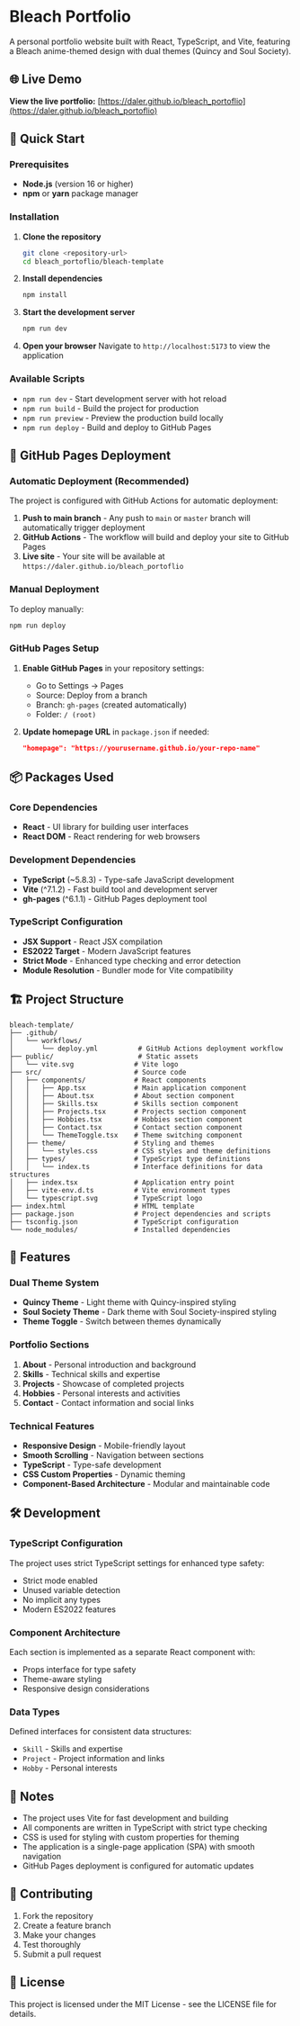 # Bleach Portfolio

A personal portfolio website built with React, TypeScript, and Vite, featuring a Bleach anime-themed design with dual themes (Quincy and Soul Society).

## 🌐 Live Demo

**View the live portfolio:** [https://daler.github.io/bleach_portoflio](https://daler.github.io/bleach_portoflio)

## 🚀 Quick Start

### Prerequisites

- **Node.js** (version 16 or higher)
- **npm** or **yarn** package manager

### Installation

1. **Clone the repository**

   ```bash
   git clone <repository-url>
   cd bleach_portoflio/bleach-template
   ```

2. **Install dependencies**

   ```bash
   npm install
   ```

3. **Start the development server**

   ```bash
   npm run dev
   ```

4. **Open your browser**
   Navigate to `http://localhost:5173` to view the application

### Available Scripts

- `npm run dev` - Start development server with hot reload
- `npm run build` - Build the project for production
- `npm run preview` - Preview the production build locally
- `npm run deploy` - Build and deploy to GitHub Pages

## 🚀 GitHub Pages Deployment

### Automatic Deployment (Recommended)

The project is configured with GitHub Actions for automatic deployment:

1. **Push to main branch** - Any push to `main` or `master` branch will automatically trigger deployment
2. **GitHub Actions** - The workflow will build and deploy your site to GitHub Pages
3. **Live site** - Your site will be available at `https://daler.github.io/bleach_portoflio`

### Manual Deployment

To deploy manually:

```bash
npm run deploy
```

### GitHub Pages Setup

1. **Enable GitHub Pages** in your repository settings:

   - Go to Settings → Pages
   - Source: Deploy from a branch
   - Branch: `gh-pages` (created automatically)
   - Folder: `/ (root)`

2. **Update homepage URL** in `package.json` if needed:
   ```json
   "homepage": "https://yourusername.github.io/your-repo-name"
   ```

## 📦 Packages Used

### Core Dependencies

- **React** - UI library for building user interfaces
- **React DOM** - React rendering for web browsers

### Development Dependencies

- **TypeScript** (~5.8.3) - Type-safe JavaScript development
- **Vite** (^7.1.2) - Fast build tool and development server
- **gh-pages** (^6.1.1) - GitHub Pages deployment tool

### TypeScript Configuration

- **JSX Support** - React JSX compilation
- **ES2022 Target** - Modern JavaScript features
- **Strict Mode** - Enhanced type checking and error detection
- **Module Resolution** - Bundler mode for Vite compatibility

## 🏗️ Project Structure

```
bleach-template/
├── .github/
│   └── workflows/
│       └── deploy.yml          # GitHub Actions deployment workflow
├── public/                     # Static assets
│   └── vite.svg               # Vite logo
├── src/                       # Source code
│   ├── components/            # React components
│   │   ├── App.tsx            # Main application component
│   │   ├── About.tsx          # About section component
│   │   ├── Skills.tsx         # Skills section component
│   │   ├── Projects.tsx       # Projects section component
│   │   ├── Hobbies.tsx        # Hobbies section component
│   │   ├── Contact.tsx        # Contact section component
│   │   └── ThemeToggle.tsx    # Theme switching component
│   ├── theme/                 # Styling and themes
│   │   └── styles.css         # CSS styles and theme definitions
│   ├── types/                 # TypeScript type definitions
│   │   └── index.ts           # Interface definitions for data structures
│   ├── index.tsx              # Application entry point
│   ├── vite-env.d.ts          # Vite environment types
│   └── typescript.svg         # TypeScript logo
├── index.html                 # HTML template
├── package.json               # Project dependencies and scripts
├── tsconfig.json              # TypeScript configuration
└── node_modules/              # Installed dependencies
```

## 🎨 Features

### Dual Theme System

- **Quincy Theme** - Light theme with Quincy-inspired styling
- **Soul Society Theme** - Dark theme with Soul Society-inspired styling
- **Theme Toggle** - Switch between themes dynamically

### Portfolio Sections

1. **About** - Personal introduction and background
2. **Skills** - Technical skills and expertise
3. **Projects** - Showcase of completed projects
4. **Hobbies** - Personal interests and activities
5. **Contact** - Contact information and social links

### Technical Features

- **Responsive Design** - Mobile-friendly layout
- **Smooth Scrolling** - Navigation between sections
- **TypeScript** - Type-safe development
- **CSS Custom Properties** - Dynamic theming
- **Component-Based Architecture** - Modular and maintainable code

## 🛠️ Development

### TypeScript Configuration

The project uses strict TypeScript settings for enhanced type safety:

- Strict mode enabled
- Unused variable detection
- No implicit any types
- Modern ES2022 features

### Component Architecture

Each section is implemented as a separate React component with:

- Props interface for type safety
- Theme-aware styling
- Responsive design considerations

### Data Types

Defined interfaces for consistent data structures:

- `Skill` - Skills and expertise
- `Project` - Project information and links
- `Hobby` - Personal interests

## 📝 Notes

- The project uses Vite for fast development and building
- All components are written in TypeScript with strict type checking
- CSS is used for styling with custom properties for theming
- The application is a single-page application (SPA) with smooth navigation
- GitHub Pages deployment is configured for automatic updates

## 🤝 Contributing

1. Fork the repository
2. Create a feature branch
3. Make your changes
4. Test thoroughly
5. Submit a pull request

## 📄 License

This project is licensed under the MIT License - see the LICENSE file for details.
